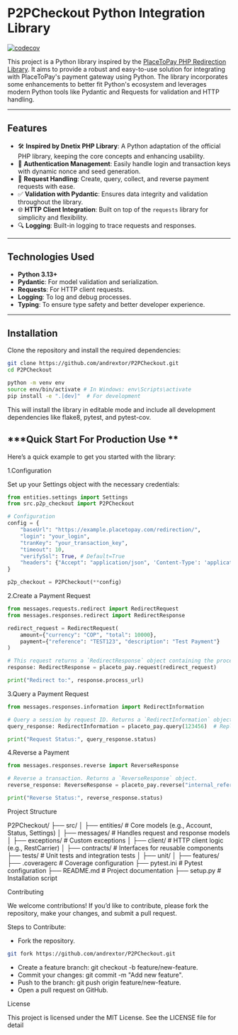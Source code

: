 # **P2PCheckout Python Integration Library**

[![codecov](https://codecov.io/github/andrextor/P2PCheckout/graph/badge.svg?token=XPxrdb1Q2M)](https://codecov.io/github/andrextor/P2PCheckout)

This project is a Python library inspired by the [PlaceToPay PHP Redirection Library](https://github.com/dnetix/redirection). It aims to provide a robust and easy-to-use solution for integrating with PlaceToPay's payment gateway using Python. The library incorporates some enhancements to better fit Python's ecosystem and leverages modern Python tools like Pydantic and Requests for validation and HTTP handling.

---

## **Features**

- 🛠 **Inspired by Dnetix PHP Library**: A Python adaptation of the official PHP library, keeping the core concepts and enhancing usability.
- 🔑 **Authentication Management**: Easily handle login and transaction keys with dynamic nonce and seed generation.
- 📡 **Request Handling**: Create, query, collect, and reverse payment requests with ease.
- ✅ **Validation with Pydantic**: Ensures data integrity and validation throughout the library.
- 🌐 **HTTP Client Integration**: Built on top of the `requests` library for simplicity and flexibility.
- 🔍 **Logging**: Built-in logging to trace requests and responses.

---

## **Technologies Used**

- **Python 3.13+**
- **Pydantic**: For model validation and serialization.
- **Requests**: For HTTP client requests.
- **Logging**: To log and debug processes.
- **Typing**: To ensure type safety and better developer experience.

---

## **Installation**

Clone the repository and install the required dependencies:

```bash
git clone https://github.com/andrextor/P2PCheckout.git
cd P2PCheckout

python -m venv env
source env/bin/activate # In Windows: env\Scripts\activate
pip install -e ".[dev]"  # For development
```

This will install the library in editable mode and include all development dependencies like flake8, pytest, and pytest-cov.

## ***Quick Start For Production Use **

Here’s a quick example to get you started with the library:

1.Configuration

Set up your Settings object with the necessary credentials:

```python
from entities.settings import Settings
from src.p2p_checkout import P2PCheckout

# Configuration
config = {
    "baseUrl": "https://example.placetopay.com/redirection/",
    "login": "your_login",
    "tranKey": "your_transaction_key",
    "timeout": 10,
    "verifySsl": True, # Default=True
    "headers": {"Accept": "application/json", 'Content-Type': 'application/json'},
}

p2p_checkout = P2PCheckout(**config)
```

2.Create a Payment Request

```python
from messages.requests.redirect import RedirectRequest
from messages.responses.redirect import RedirectResponse

redirect_request = RedirectRequest(
    amount={"currency": "COP", "total": 10000},
    payment={"reference": "TEST123", "description": "Test Payment"}
)

# This request returns a `RedirectResponse` object containing the process URL.
response: RedirectResponse = placeto_pay.request(redirect_request)

print("Redirect to:", response.process_url)
```

3.Query a Payment Request

```python
from messages.responses.information import RedirectInformation

# Query a session by request ID. Returns a `RedirectInformation` object.
query_response: RedirectInformation = placeto_pay.query(123456)  # Replace with your request ID

print("Request Status:", query_response.status)
```

4.Reverse a Payment

```python
from messages.responses.reverse import ReverseResponse

# Reverse a transaction. Returns a `ReverseResponse` object.
reverse_response: ReverseResponse = placeto_pay.reverse("internal_reference")

print("Reverse Status:", reverse_response.status)
```

Project Structure

P2PCheckout/
├── src/
│   ├── entities/      # Core models (e.g., Account, Status, Settings)
│   ├── messages/      # Handles request and response models
│   ├── exceptions/    # Custom exceptions
│   ├── client/        # HTTP client logic (e.g., RestCarrier)
│   ├── contracts/     # Interfaces for reusable components
├── tests/             # Unit tests and integration tests
│   ├── unit/
│   ├── features/
├── .coveragerc        # Coverage configuration
├── pytest.ini         # Pytest configuration
├── README.md          # Project documentation
├── setup.py           # Installation script

Contributing

We welcome contributions! If you’d like to contribute, please fork the repository, make your changes, and submit a pull request.

Steps to Contribute:

- Fork the repository.

```bash
git fork https://github.com/andrextor/P2PCheckout.git
``````

- Create a feature branch: git checkout -b feature/new-feature.
- Commit your changes: git commit -m "Add new feature".
- Push to the branch: git push origin feature/new-feature.
- Open a pull request on GitHub.

License

This project is licensed under the MIT License. See the LICENSE file for detail
